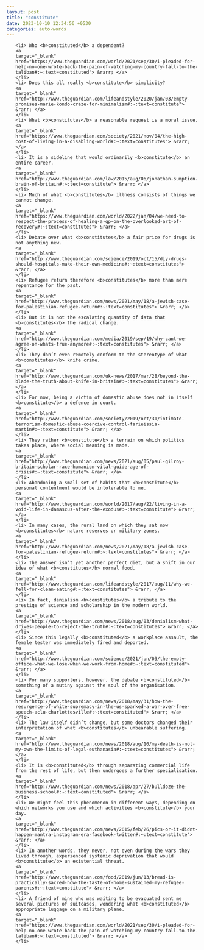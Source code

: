 ```yaml
---
layout: post
title: "constitute"
date: 2023-10-10 12:34:56 +0530
categories: auto-words
---
```

<ol>

    <li> Who <b>constituted</b> a dependent?
    <a 
    target="_blank" 
    href="https://www.theguardian.com/world/2021/sep/30/i-pleaded-for-help-no-one-wrote-back-the-pain-of-watching-my-country-fall-to-the-taliban#:~:text=constituted"> &rarr; </a>
    </li>
    <li> Does this all really <b>constitute</b> simplicity?
    <a 
    target="_blank" 
    href="http://www.theguardian.com/lifeandstyle/2020/jan/03/empty-promises-marie-kondo-craze-for-minimalism#:~:text=constitute"> &rarr; </a>
    </li>
    <li> What <b>constitutes</b> a reasonable request is a moral issue.
    <a 
    target="_blank" 
    href="https://www.theguardian.com/society/2021/nov/04/the-high-cost-of-living-in-a-disabling-world#:~:text=constitutes"> &rarr; </a>
    </li>
    <li> It is a sideline that would ordinarily <b>constitute</b> an entire career.
    <a 
    target="_blank" 
    href="http://www.theguardian.com/law/2015/aug/06/jonathan-sumption-brain-of-britain#:~:text=constitute"> &rarr; </a>
    </li>
    <li> Much of what <b>constitutes</b> illness consists of things we cannot change.
    <a 
    target="_blank" 
    href="https://www.theguardian.com/world/2022/jan/04/we-need-to-respect-the-process-of-healing-a-gp-on-the-overlooked-art-of-recovery#:~:text=constitutes"> &rarr; </a>
    </li>
    <li> Debate over what <b>constitutes</b> a fair price for drugs is not anything new.
    <a 
    target="_blank" 
    href="http://www.theguardian.com/science/2019/oct/15/diy-drugs-should-hospitals-make-their-own-medicine#:~:text=constitutes"> &rarr; </a>
    </li>
    <li> Refugee return therefore <b>constitutes</b> more than mere repentance for the past.
    <a 
    target="_blank" 
    href="http://www.theguardian.com/news/2021/may/18/a-jewish-case-for-palestinian-refugee-return#:~:text=constitutes"> &rarr; </a>
    </li>
    <li> But it is not the escalating quantity of data that <b>constitutes</b> the radical change.
    <a 
    target="_blank" 
    href="http://www.theguardian.com/media/2019/sep/19/why-cant-we-agree-on-whats-true-anymore#:~:text=constitutes"> &rarr; </a>
    </li>
    <li> They don’t even remotely conform to the stereotype of what <b>constitutes</b> knife crime.
    <a 
    target="_blank" 
    href="http://www.theguardian.com/uk-news/2017/mar/28/beyond-the-blade-the-truth-about-knife-in-britain#:~:text=constitutes"> &rarr; </a>
    </li>
    <li> For now, being a victim of domestic abuse does not in itself <b>constitute</b> a defence in court.
    <a 
    target="_blank" 
    href="http://www.theguardian.com/society/2019/oct/31/intimate-terrorism-domestic-abuse-coercive-control-farieissia-martin#:~:text=constitute"> &rarr; </a>
    </li>
    <li> They rather <b>constitute</b> a terrain on which politics takes place, where social meaning is made.
    <a 
    target="_blank" 
    href="http://www.theguardian.com/news/2021/aug/05/paul-gilroy-britain-scholar-race-humanism-vital-guide-age-of-crisis#:~:text=constitute"> &rarr; </a>
    </li>
    <li> Abandoning a small set of habits that <b>constitute</b> personal contentment would be intolerable to me.
    <a 
    target="_blank" 
    href="http://www.theguardian.com/world/2017/aug/22/living-in-a-void-life-in-damascus-after-the-exodus#:~:text=constitute"> &rarr; </a>
    </li>
    <li> In many cases, the rural land on which they sat now <b>constitutes</b> nature reserves or military zones.
    <a 
    target="_blank" 
    href="http://www.theguardian.com/news/2021/may/18/a-jewish-case-for-palestinian-refugee-return#:~:text=constitutes"> &rarr; </a>
    </li>
    <li> The answer isn’t yet another perfect diet, but a shift in our idea of what <b>constitutes</b> normal food.
    <a 
    target="_blank" 
    href="http://www.theguardian.com/lifeandstyle/2017/aug/11/why-we-fell-for-clean-eating#:~:text=constitutes"> &rarr; </a>
    </li>
    <li> In fact, denialism <b>constitutes</b> a tribute to the prestige of science and scholarship in the modern world.
    <a 
    target="_blank" 
    href="http://www.theguardian.com/news/2018/aug/03/denialism-what-drives-people-to-reject-the-truth#:~:text=constitutes"> &rarr; </a>
    </li>
    <li> Since this legally <b>constituted</b> a workplace assault, the female tester was immediately fired and deported.
    <a 
    target="_blank" 
    href="http://www.theguardian.com/science/2021/jun/03/the-empty-office-what-we-lose-when-we-work-from-home#:~:text=constituted"> &rarr; </a>
    </li>
    <li> For many supporters, however, the debate <b>constituted</b> something of a mutiny against the soul of the organisation.
    <a 
    target="_blank" 
    href="http://www.theguardian.com/news/2018/may/31/how-the-resurgence-of-white-supremacy-in-the-us-sparked-a-war-over-free-speech-aclu-charlottesville#:~:text=constituted"> &rarr; </a>
    </li>
    <li> The law itself didn’t change, but some doctors changed their interpretation of what <b>constitutes</b> unbearable suffering.
    <a 
    target="_blank" 
    href="http://www.theguardian.com/news/2018/aug/10/my-death-is-not-my-own-the-limits-of-legal-euthanasia#:~:text=constitutes"> &rarr; </a>
    </li>
    <li> It is <b>constituted</b> through separating commercial life from the rest of life, but then undergoes a further specialisation.
    <a 
    target="_blank" 
    href="http://www.theguardian.com/news/2018/apr/27/bulldoze-the-business-school#:~:text=constituted"> &rarr; </a>
    </li>
    <li> We might feel this phenomenon in different ways, depending on which networks you use and which activities <b>constitute</b> your day.
    <a 
    target="_blank" 
    href="http://www.theguardian.com/news/2015/feb/26/pics-or-it-didnt-happen-mantra-instagram-era-facebook-twitter#:~:text=constitute"> &rarr; </a>
    </li>
    <li> In another words, they never, not even during the wars they lived through, experienced systemic deprivation that would <b>constitute</b> an existential threat.
    <a 
    target="_blank" 
    href="http://www.theguardian.com/food/2019/jun/13/bread-is-practically-sacred-how-the-taste-of-home-sustained-my-refugee-parents#:~:text=constitute"> &rarr; </a>
    </li>
    <li> A friend of mine who was waiting to be evacuated sent me several pictures of suitcases, wondering what <b>constituted</b> appropriate luggage on a military plane.
    <a 
    target="_blank" 
    href="https://www.theguardian.com/world/2021/sep/30/i-pleaded-for-help-no-one-wrote-back-the-pain-of-watching-my-country-fall-to-the-taliban#:~:text=constituted"> &rarr; </a>
    </li>